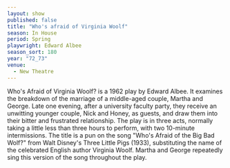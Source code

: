 ```yaml
---
layout: show
published: false
title: "Who's afraid of Virginia Woolf"
season: In House
period: Spring
playwright: Edward Albee
season_sort: 180
year: "72_73"
venue:
  - New Theatre
---
```


Who's Afraid of Virginia Woolf? is a 1962 play by Edward Albee. It examines the breakdown of the marriage of a middle-aged couple, Martha and George. Late one evening, after a university faculty party, they receive an unwitting younger couple, Nick and Honey, as guests, and draw them into their bitter and frustrated relationship. The play is in three acts, normally taking a little less than three hours to perform, with two 10-minute intermissions. The title is a pun on the song "Who's Afraid of the Big Bad Wolf?" from Walt Disney's Three Little Pigs (1933), substituting the name of the celebrated English author Virginia Woolf. Martha and George repeatedly sing this version of the song throughout the play.